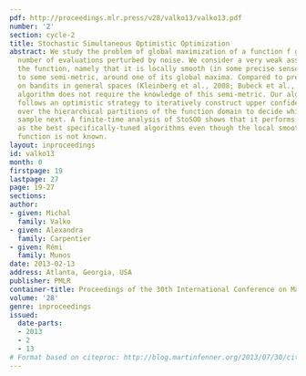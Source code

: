 ```yaml
---
pdf: http://proceedings.mlr.press/v28/valko13/valko13.pdf
number: '2'
section: cycle-2
title: Stochastic Simultaneous Optimistic Optimization
abstract: We study the problem of global maximization of a function f given a finite
  number of evaluations perturbed by noise. We consider a very weak assumption on
  the function, namely that it is locally smooth (in some precise sense) with respect
  to some semi-metric, around one of its global maxima. Compared to previous works
  on bandits in general spaces (Kleinberg et al., 2008; Bubeck et al., 2011a) our
  algorithm does not require the knowledge of this semi-metric. Our algorithm, StoSOO,
  follows an optimistic strategy to iteratively construct upper confidence bounds
  over the hierarchical partitions of the function domain to decide which point to
  sample next. A finite-time analysis of StoSOO shows that it performs almost as well
  as the best specifically-tuned algorithms even though the local smoothness of the
  function is not known.
layout: inproceedings
id: valko13
month: 0
firstpage: 19
lastpage: 27
page: 19-27
sections: 
author:
- given: Michal
  family: Valko
- given: Alexandra
  family: Carpentier
- given: Rémi
  family: Munos
date: 2013-02-13
address: Atlanta, Georgia, USA
publisher: PMLR
container-title: Proceedings of the 30th International Conference on Machine Learning
volume: '28'
genre: inproceedings
issued:
  date-parts:
  - 2013
  - 2
  - 13
# Format based on citeproc: http://blog.martinfenner.org/2013/07/30/citeproc-yaml-for-bibliographies/
---
```

